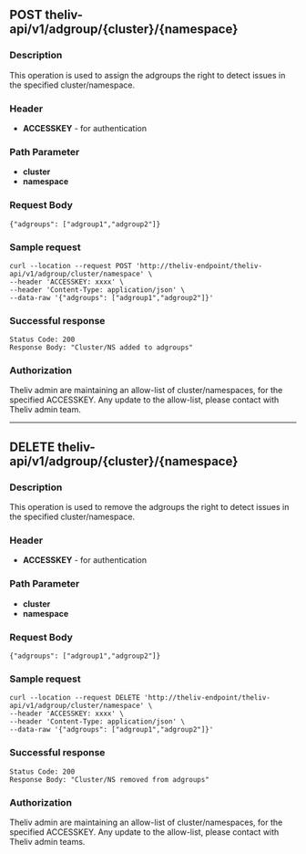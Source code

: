 ## POST theliv-api/v1/adgroup/{cluster}/{namespace}

### Description
This operation is used to assign the adgroups the right to detect issues in the specified cluster/namespace.

### Header
* **ACCESSKEY** - for authentication

### Path Parameter
* **cluster**
* **namespace**

### Request Body
```
{"adgroups": ["adgroup1","adgroup2"]}
```
### Sample request
```
curl --location --request POST 'http://theliv-endpoint/theliv-api/v1/adgroup/cluster/namespace' \
--header 'ACCESSKEY: xxxx' \
--header 'Content-Type: application/json' \
--data-raw '{"adgroups": ["adgroup1","adgroup2"]}'
```
### Successful response
```
Status Code: 200
Response Body: "Cluster/NS added to adgroups"
```
### Authorization

Theliv admin are maintaining an allow-list of cluster/namespaces, for the specified ACCESSKEY.
Any update to the allow-list, please contact with Theliv admin team.

___

## DELETE theliv-api/v1/adgroup/{cluster}/{namespace}

### Description
This operation is used to remove the adgroups the right to detect issues in the specified cluster/namespace.

### Header
* **ACCESSKEY** - for authentication

### Path Parameter
* **cluster**
* **namespace**

### Request Body
```
{"adgroups": ["adgroup1","adgroup2"]}
```
### Sample request
```
curl --location --request DELETE 'http://theliv-endpoint/theliv-api/v1/adgroup/cluster/namespace' \
--header 'ACCESSKEY: xxxx' \
--header 'Content-Type: application/json' \
--data-raw '{"adgroups": ["adgroup1","adgroup2"]}'
```
### Successful response
```
Status Code: 200
Response Body: "Cluster/NS removed from adgroups"
```
### Authorization

Theliv admin are maintaining an allow-list of cluster/namespaces, for the specified ACCESSKEY.
Any update to the allow-list, please contact with Theliv admin teams.